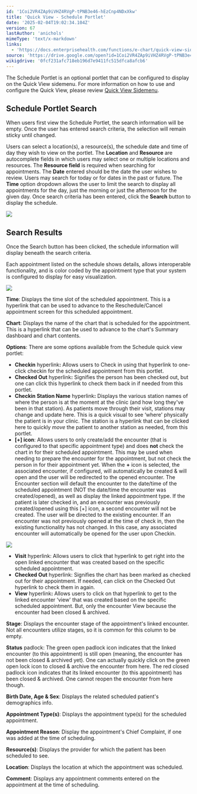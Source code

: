 ```yaml
---
id: '1Coi2VR4ZAp9iVHZ4RVgP-tPNB3e46-hEzCnp4NDxXkw'
title: 'Quick View - Schedule Portlet'
date: '2025-02-04T19:02:34.104Z'
version: 67
lastAuthor: 'anichols'
mimeType: 'text/x-markdown'
links:
  - 'https://docs.enterprisehealth.com/functions/e-chart/quick-view-sidemenu/'
source: 'https://drive.google.com/open?id=1Coi2VR4ZAp9iVHZ4RVgP-tPNB3e46-hEzCnp4NDxXkw'
wikigdrive: '0fcf231afc718eb196d7e9411fc515dfca8afcb6'
---
```

The Schedule Portlet is an optional portlet that can be configured to display on the Quick View sidemenu. For more information on how to use and configure the Quick View, please review [Quick View Sidemenu](https://docs.enterprisehealth.com/functions/e-chart/quick-view-sidemenu/).

## Schedule Portlet Search

When users first view the Schedule Portlet, the search information will be empty. Once the user has entered search criteria, the selection will remain sticky until changed.

Users can select a location(s), a resource(s), the schedule date and time of day they wish to view on the portlet. The **Location** and **Resource** are autocomplete fields in which users may select one or multiple locations and resources. The **Resource field** is required when searching for appointments. The **Date** entered should be the date the user wishes to review. Users may search for today or for dates in the past or future. The **Time** option dropdown allows the user to limit the search to display all appointments for the day, just the morning or just the afternoon for the given day. Once search criteria has been entered, click the **Search** button to display the schedule.

![](../quick-view-schedule-portlet.assets/f1f6f17ac53f5d334db367a5b6e69b22.png)

## Search Results

Once the Search button has been clicked, the schedule information will display beneath the search criteria.

Each appointment listed on the schedule shows details, allows interoperable functionality, and is color coded by the appointment type that your system is configured to display for easy visualization.

![](../quick-view-schedule-portlet.assets/ce25165fe09d383e83502c3891c40c5a.png)

**Time**: Displays the time slot of the scheduled appointment. This is a hyperlink that can be used to advance to the Reschedule/Cancel appointment screen for this scheduled appointment.

**Chart**: Displays the name of the chart that is scheduled for the appointment. This is a hyperlink that can be used to advance to the chart's Summary dashboard and chart contents.

**Options**: There are some options available from the Schedule quick view portlet:

* <strong>Checkin</strong> hyperlink<strong>:</strong> Allows users to Check in using that hyperlink to one-click checkin for the scheduled appointment from this portlet.
* <strong>Checked Out</strong> hyperlink<strong>:</strong> Signifies the person has been checked out, but one can click this hyperlink to check them back in if needed from this portlet.
* <strong>Checkin Station Name</strong> hyperlink<strong>:</strong> Displays the various station names of where the person is at the moment at the clinic (and how long they've been in that station).  As patients move through their visit, stations may change and update here.  This is a quick visual to see ‘where' physically the patient is in your clinic.  The station is a hyperlink that can be clicked here to quickly <em>move</em> the patient to another station as needed, from this portlet.
* <strong> [+] icon</strong>: Allows users to only create/add the encounter (that is configured to that specific appointment type) and does <strong>not</strong> check the chart in for their scheduled appointment. This may be used when needing to prepare the encounter for the appointment, but not check the person in for their appointment yet. When the <strong>+</strong> icon is selected, the associated encounter, if configured, will automatically be created & will open and the user will be redirected to the opened encounter. The Encounter section will default the encounter to the date/time of the scheduled appointment (NOT the date/time the encounter was created/opened), as well as display the linked appointment type. If the patient is later checked in, and an encounter was previously created/opened using this [+] icon, a second encounter will not be created.  The user will be directed to the existing encounter. If an encounter was not previously opened at the time of check in, then the existing functionality has not changed. In this case, any associated encounter will automatically be opened for the user upon Checkin.

![](../quick-view-schedule-portlet.assets/34bb5349fe39ac3c7964976e6b2d8023.png)

* <strong>Visit</strong> hyperlink: Allows users to click that hyperlink to get right into the open linked encounter that was created based on the specific scheduled appointment.
* <strong>Checked Out</strong> hyperlink: Signifies the chart has been marked as checked out for their appointment.  If needed, can click on the Checked Out hyperlink to check them in again.
* <strong>View</strong> hyperlink<strong>:</strong> Allows users to click on that hyperlink to get to the linked encounter ‘view' that was created based on the specific scheduled appointment. But, only the encounter View because the encounter had been closed & archived.

**Stage**: Displays the encounter stage of the appointment's linked encounter.  Not all encounters utilize stages, so it is common for this column to be empty.

**Status** padlock: The green open padlock icon indicates that the linked encounter (to this appointment) is still open (meaning, the encounter has not been closed & archived yet). One can actually quickly click on the green open lock icon to closed & archive the encounter from here.  The red closed padlock icon indicates that its linked encounter (to this appointment) has been closed & archived.  One cannot reopen the encounter from here though.

**Birth Date, Age & Sex**: Displays the related scheduled patient's demographics info.

**Appointment Type(s)**: Displays the appointment type(s) for the scheduled appointment.

**Appointment Reason**: Display the appointment's Chief Complaint, if one was added at the time of scheduling.

**Resource(s)**: Displays the provider for which the patient has been scheduled to see.

**Location**: Displays the location at which the appointment was scheduled.

**Comment**: Displays any appointment comments entered on the appointment at the time of scheduling.
